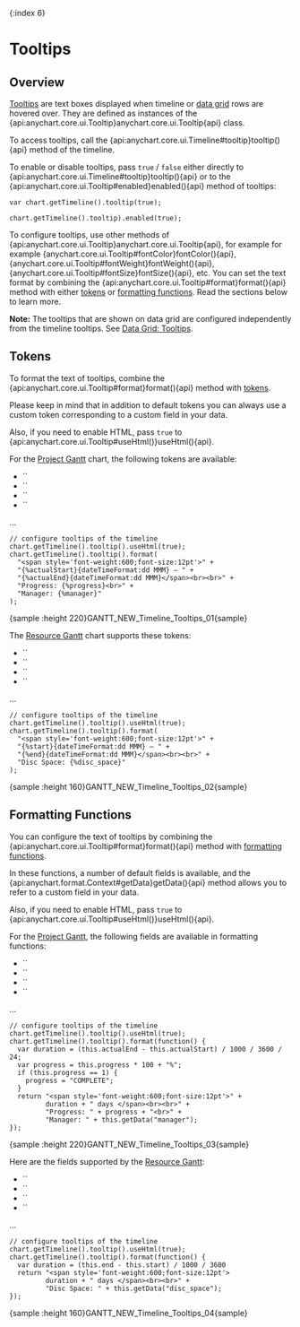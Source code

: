 {:index 6}
# Tooltips

## Overview

[Tooltips](../../Common_Settings/Tooltip) are text boxes displayed when timeline or [data grid](../Data_Grid) rows are hovered over. They are defined as instances of the {api:anychart.core.ui.Tooltip}anychart.core.ui.Tooltip{api} class.

To access tooltips, call the {api:anychart.core.ui.Timeline#tooltip}tooltip(){api} method of the timeline.

To enable or disable tooltips, pass `true` / `false` either directly to {api:anychart.core.ui.Timeline#tooltip}tooltip(){api} or to the {api:anychart.core.ui.Tooltip#enabled}enabled(){api} method of tooltips:

```
var chart.getTimeline().tooltip(true);
```

```
chart.getTimeline().tooltip).enabled(true);
```

To configure tooltips, use other methods of {api:anychart.core.ui.Tooltip}anychart.core.ui.Tooltip{api}, for example for example {anychart.core.ui.Tooltip#fontColor}fontColor(){api}, {anychart.core.ui.Tooltip#fontWeight}fontWeight(){api}, {anychart.core.ui.Tooltip#fontSize}fontSize(){api}, etc. You can set the text format by combining the {api:anychart.core.ui.Tooltip#format}format(){api} method with either [tokens](../../Common_Settings/Text_Formatters#string_tokens) or [formatting functions](../../Common_Settings/Text_Formatters#formatting_functions). Read the sections below to learn more.

**Note:** The tooltips that are shown on data grid are configured independently from the timeline tooltips. See [Data Grid: Tooltips](../Data_Grid/Tooltips).

## Tokens

To format the text of tooltips, combine the {api:anychart.core.ui.Tooltip#format}format(){api} method with [tokens](../../Common_Settings/Text_Formatters#string_tokens).

Please keep in mind that in addition to default tokens you can always use a custom token corresponding to a custom field in your data.

Also, if you need to enable HTML, pass `true` to {api:anychart.core.ui.Tooltip#useHtml()}useHtml(){api}.

For the [Project Gantt](../Project_Chart) chart, the following tokens are available:

* ``
* ``
* ``
* ``

...

```
// configure tooltips of the timeline
chart.getTimeline().tooltip().useHtml(true);    
chart.getTimeline().tooltip().format(
  "<span style='font-weight:600;font-size:12pt'>" +
  "{%actualStart}{dateTimeFormat:dd MMM} – " +
  "{%actualEnd}{dateTimeFormat:dd MMM}</span><br><br>" +
  "Progress: {%progress}<br>" +
  "Manager: {%manager}"
);
```

{sample :height 220}GANTT\_NEW\_Timeline\_Tooltips\_01{sample}

The [Resource Gantt](../Resource_Chart) chart supports these tokens:

* ``
* ``
* ``
* ``

...

```
// configure tooltips of the timeline
chart.getTimeline().tooltip().useHtml(true);    
chart.getTimeline().tooltip().format(
  "<span style='font-weight:600;font-size:12pt'>" +
  "{%start}{dateTimeFormat:dd MMM} – " +
  "{%end}{dateTimeFormat:dd MMM}</span><br><br>" +
  "Disc Space: {%disc_space}"
);
```

{sample :height 160}GANTT\_NEW\_Timeline\_Tooltips\_02{sample}

## Formatting Functions

You can configure the text of tooltips by combining the {api:anychart.core.ui.Tooltip#format}format(){api} method with [formatting functions](../../Common_Settings/Text_Formatters#formatting_functions).

In these functions, a number of default fields is available, and the {api:anychart.format.Context#getData}getData(){api} method allows you to refer to a custom field in your data.

Also, if you need to enable HTML, pass `true` to {api:anychart.core.ui.Tooltip#useHtml()}useHtml(){api}.

For the [Project Gantt](../Project_Chart), the following fields are available in formatting functions:

* ``
* ``
* ``
* ``

...

```
// configure tooltips of the timeline
chart.getTimeline().tooltip().useHtml(true);
chart.getTimeline().tooltip().format(function() {
  var duration = (this.actualEnd - this.actualStart) / 1000 / 3600 / 24;
  var progress = this.progress * 100 + "%";
  if (this.progress == 1) {
    progress = "COMPLETE";
  }
  return "<span style='font-weight:600;font-size:12pt'>" +
         duration + " days </span><br><br>" +
         "Progress: " + progress + "<br>" +
         "Manager: " + this.getData("manager");
});
```

{sample :height 220}GANTT\_NEW\_Timeline\_Tooltips\_03{sample}

Here are the fields supported by the [Resource Gantt](../Resource_Chart):

* ``
* ``
* ``
* ``

...

```
// configure tooltips of the timeline
chart.getTimeline().tooltip().useHtml(true);
chart.getTimeline().tooltip().format(function() {
  var duration = (this.end - this.start) / 1000 / 3600 
  return "<span style='font-weight:600;font-size:12pt'>
         duration + " days </span><br><br>" +
         "Disc Space: " + this.getData("disc_space");
});
```

{sample :height 160}GANTT\_NEW\_Timeline\_Tooltips\_04{sample}